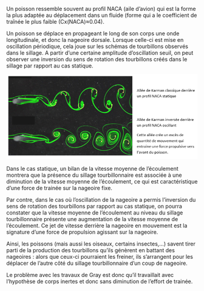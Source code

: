 Un poisson ressemble souvent au profil NACA (aile d’avion) qui est la forme la plus adaptée au déplacement dans un fluide (forme qui a le coefficient de traînée le plus faible (Cx(NACA)≈0.04).

Un poisson se déplace en propageant le long de son corps une onde longitudinale, et donc la nageoire dorsale. Lorsque celle-ci est mise en oscillation périodique, cela joue sur les schémas de tourbillons observés dans le sillage. A partir d’une certaine amplitude d’oscillation seuil, on peut observer une inversion du sens de rotation des tourbillons créés dans le sillage par rapport au cas statique.

<img src="documents tiers/Images/1.png">

Dans le cas statique, un bilan de la vitesse moyenne de l’écoulement montrera que la présence du sillage tourbillonnaire est associée à une diminution de la vitesse moyenne de l’écoulement, ce qui est caractéristique d’une force de trainée sur la nageoire fixe. 

Par contre, dans le cas où l’oscillation de la nageoire a permis l’inversion du sens de rotation des tourbillons par rapport au cas statique, on pourra constater que la vitesse moyenne de l’écoulement au niveau du sillage tourbillonnaire présente une augmentation de la vitesse moyenne de l’écoulement. Ce jet de vitesse derrière la nageoire en mouvement est la signature d’une force de propulsion agissant sur la nageoire.

Ainsi, les poissons (mais aussi les oiseaux, certains insectes,…) savent tirer parti de la production des tourbillons qu’ils génèrent en battant des nageoires : alors que ceux-ci pourraient les freiner, ils s’arrangent pour les déplacer de l’autre côté du sillage tourbillonnaire d’un coup de nageoire.

Le problème avec les travaux de Gray est donc qu’il travaillait avec l’hypothèse de corps inertes et donc sans diminution de l’effort de trainée.
